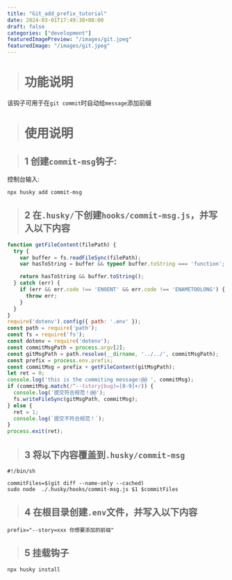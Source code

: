 ```yaml
---
title: "Git_add_prefix_tutorial"
date: 2024-03-01T17:49:38+08:00
draft: false
categories: ["development"]
featuredImagePreview: "/images/git.jpeg"
featuredImage: "/images/git.jpeg"
---
```


> # 功能说明

该钩子可用于在`git commit`时自动给`message`添加前缀

> # 使用说明

> ## 1 创建`commit-msg`钩子:

控制台输入:
```shell
npx husky add commit-msg
```

> ## 2 在`.husky/`下创建`hooks/commit-msg.js`，并写入以下内容

```javascript
function getFileContent(filePath) {
  try {
    var buffer = fs.readFileSync(filePath);
    var hasToString = buffer && typeof buffer.toString === 'function';

    return hasToString && buffer.toString();
  } catch (err) {
    if (err && err.code !== 'ENOENT' && err.code !== 'ENAMETOOLONG') {
      throw err;
    }
  }
}
require('dotenv').config({ path: '.env' });
const path = require('path');
const fs = require('fs');
const dotenv = require('dotenv');
const commitMsgPath = process.argv[2];
const gitMsgPath = path.resolve(__dirname, '../../', commitMsgPath);
const prefix = process.env.prefix;
const commitMsg = prefix + getFileContent(gitMsgPath);
let ret = 0;
console.log('this is the commiting message:@@ ', commitMsg);
if (commitMsg.match(/^--(story|bug)=[0-9]+/)) {
  console.log('提交符合规范！@@');
  fs.writeFileSync(gitMsgPath, commitMsg);
} else {
  ret = 1;
  console.log(`提交不符合规范！`);
}
process.exit(ret);

```

> ## 3 将以下内容覆盖到`.husky/commit-msg`


```shell
#!/bin/sh

commitFiles=$(git diff --name-only --cached)
sudo node  ./.husky/hooks/commit-msg.js $1 $commitFiles
```

> ## 4 在根目录创建`.env`文件，并写入以下内容

```shell
prefix="--story=xxx 你想要添加的前缀"
```

> ## 5 挂载钩子

```shell
npx husky install
```
